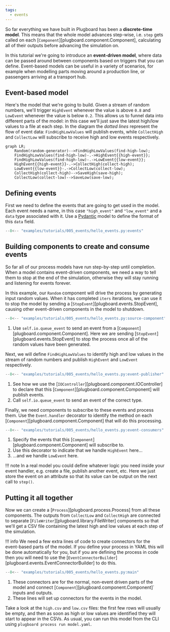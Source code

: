 ```yaml
---
tags:
  - events
---
```

So far everything we have built in Plugboard has been a **discrete-time model**. This means that the whole model advances step-wise, i.e. `step` gets called on each [`Component`][plugboard.component.Component], calculating all of their outputs before advancing the simulation on.

In this tutorial we're going to introduce an **event-driven model**, where data can be passed around between components based on triggers that you can define. Event-based models can be useful in a variety of scenarios, for example when modelling parts moving around a production line, or passengers arriving at a transport hub.

## Event-based model

Here's the model that we're going to build. Given a stream of random numbers, we'll trigger `HighEvent` whenever the value is above `0.8` and `LowEvent` whenever the value is below `0.2`. This allows us to funnel data into different parts of the model: in this case we'll just save the latest high/low values to a file at each step. In the diagram the _dotted lines_ represent the flow of event data: `FindHighLowValues` will publish events, while `CollectHigh` and `CollectLow` will subscribe to receive high and low events respectively.

```mermaid
graph LR;
    Random(random-generator)-->FindHighLowValues(find-high-low);
    FindHighLowValues(find-high-low)-.->HighEvent{{high-event}};
    FindHighLowValues(find-high-low)-.->LowEvent{{low-event}};
    HighEvent{{high-event}}-.->CollectHigh(collect-high);
    LowEvent{{low-event}}-.->CollectLow(collect-low);
    CollectHigh(collect-high)-->SaveHigh(save-high);
    CollectLow(collect-low)-->SaveLow(save-low);
```

## Defining events

First we need to define the events that are going to get used in the model. Each event needs a name, in this case `"high_event"` and `"low_event"` and a `data` type associated with it. Use a [Pydantic](https://docs.pydantic.dev/latest/) model to define the format of this `data` field.

```python
--8<-- "examples/tutorials/005_events/hello_events.py:events"
```

## Building components to create and consume events

So far all of our process models have run step-by-step until completion. When a model contains event-driven components, we need a way to tell them to stop at the end of the simulation, otherwise they will stay running and listening for events forever.

In this example, our `Random` component will drive the process by generating input random values. When it has completed `iters` iterations, we can use it to stop the model by sending a [`StopEvent`][plugboard.events.StopEvent], causing other event-driven components in the model to shutdown.

```python
--8<-- "examples/tutorials/005_events/hello_events.py:source-component"
```

1.  Use `self.io.queue_event` to send an event from a [`Component`][plugboard.component.Component]. Here we are sending [`StopEvent`][plugboard.events.StopEvent] to stop the process once all of the random values have been generated.

Next, we will define `FindHighLowValues` to identify high and low values in the stream of random numbers and publish `HighEvent` and `LowEvent` respectively.

```python
--8<-- "examples/tutorials/005_events/hello_events.py:event-publisher"
```

1.  See how we use the [`IOController`][plugboard.component.IOController] to declare that this [`Component`][plugboard.component.Component] will publish events.
2.  Call `self.io.queue_event` to send an event of the correct type.

Finally, we need components to subscribe to these events and process them. Use the `Event.handler` decorator to identify the method on each [`Component`][plugboard.component.Component] that will do this processing.

```python
--8<-- "examples/tutorials/005_events/hello_events.py:event-consumers"
```

1.  Specify the events that this [`Component`][plugboard.component.Component] will subscribe to.
2.  Use this decorator to indicate that we handle `HighEvent` here...
3.  ...and we handle `LowEvent` here.

!!! note
    In a real model you could define whatever logic you need inside your event handler, e.g. create a file, publish another event, etc. Here we just store the event on an attribute so that its value can be output on the next call to `step()`.

## Putting it all together

Now we can create a [`Process`][plugboard.process.Process] from all these components. The outputs from `CollectLow` and `CollectHigh` are connected to separate [`FileWriter`][plugboard.library.FileWriter] components so that we'll get a CSV file containing the latest high and low values at each step of the simulation.

!!! info
    We need a few extra lines of code to create connectors for the event-based parts of the model. If you define your process in YAML this will be done automatically for you, but if you are defining the process in code then you will need to use the [`EventConnectorBuilder`][plugboard.events.EventConnectorBuilder] to do this.

```python hl_lines="15-17"
--8<-- "examples/tutorials/005_events/hello_events.py:main"
```

1.  These connectors are for the normal, non-event driven parts of the model and connect [`Component`][plugboard.component.Component]` inputs and outputs.
2.  These lines will set up connectors for the events in the model.

Take a look at the `high.csv` and `low.csv` files: the first few rows will usually be empty, and then as soon as high or low values are identified they will start to appear in the CSVs. As usual, you can run this model from the CLI using `plugboard process run model.yaml`.